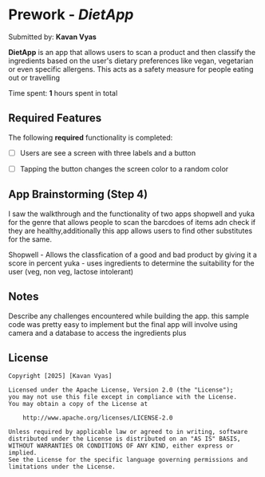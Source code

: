 # Prework - *DietApp*

Submitted by: **Kavan Vyas**

**DietApp** is an app that allows users to scan a product and then classify the ingredients based on the user's dietary preferences like vegan, vegetarian or even specific allergens. This acts as a safety measure for people eating out or travelling

Time spent: **1** hours spent in total

## Required Features

The following **required** functionality is completed:

- [ ] Users are see a screen with three labels and a button
- [ ] Tapping the button changes the screen color to a random color
 

## App Brainstorming (Step 4)

I saw the walkthrough and the functionality of two apps shopwell and yuka for the genre that allows people to scan the barcdoes of items adn check if they are healthy,additionally this app allows users to find other substitutes for the same. 

Shopwell - Allows the classfication of a good and bad product by giving it a score in percent
yuka - uses ingredients to determine the suitability for the user (veg, non veg, lactose intolerant)

## Notes

Describe any challenges encountered while building the app.
this sample code was pretty easy to implement but the final app will involve using camera and a database to access the ingredients plus

## License

    Copyright [2025] [Kavan Vyas]

    Licensed under the Apache License, Version 2.0 (the "License");
    you may not use this file except in compliance with the License.
    You may obtain a copy of the License at

        http://www.apache.org/licenses/LICENSE-2.0

    Unless required by applicable law or agreed to in writing, software
    distributed under the License is distributed on an "AS IS" BASIS,
    WITHOUT WARRANTIES OR CONDITIONS OF ANY KIND, either express or implied.
    See the License for the specific language governing permissions and
    limitations under the License.
